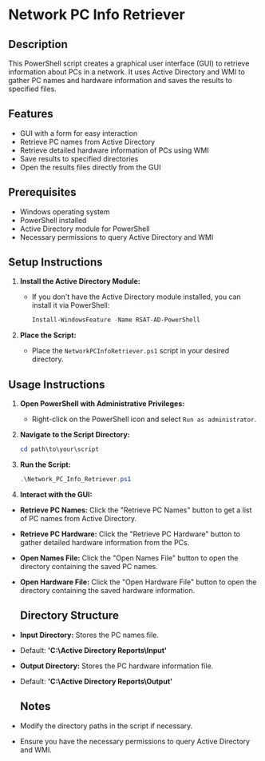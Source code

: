 # Network PC Info Retriever

## Description
This PowerShell script creates a graphical user interface (GUI) to retrieve information about PCs in a network. It uses Active Directory and WMI to gather PC names and hardware information and saves the results to specified files.

## Features
- GUI with a form for easy interaction
- Retrieve PC names from Active Directory
- Retrieve detailed hardware information of PCs using WMI
- Save results to specified directories
- Open the results files directly from the GUI

## Prerequisites
- Windows operating system
- PowerShell installed
- Active Directory module for PowerShell
- Necessary permissions to query Active Directory and WMI

## Setup Instructions
1. **Install the Active Directory Module:**
   - If you don't have the Active Directory module installed, you can install it via PowerShell:
     ```powershell
     Install-WindowsFeature -Name RSAT-AD-PowerShell
     ```

2. **Place the Script:**
   - Place the `NetworkPCInfoRetriever.ps1` script in your desired directory.

## Usage Instructions
1. **Open PowerShell with Administrative Privileges:**
   - Right-click on the PowerShell icon and select `Run as administrator`.

2. **Navigate to the Script Directory:**
   ```powershell
   cd path\to\your\script

3. **Run the Script:**
   ```powershell
   .\Network_PC_Info_Retriever.ps1

4. **Interact with the GUI:**
- **Retrieve PC Names:** Click the "Retrieve PC Names" button to get a list of PC names from Active Directory.
- **Retrieve PC Hardware:** Click the "Retrieve PC Hardware" button to gather detailed hardware information from the PCs.
- **Open Names File:** Click the "Open Names File" button to open the directory containing the saved PC names.
- **Open Hardware File:** Click the "Open Hardware File" button to open the directory containing the saved hardware information.

  ## Directory Structure
- **Input Directory:** Stores the PC names file.
- Default: **'C:\Active Directory Reports\Input'**
- **Output Directory:** Stores the PC hardware information file.
- Default: **'C:\Active Directory Reports\Output'**

  ## Notes
- Modify the directory paths in the script if necessary.
- Ensure you have the necessary permissions to query Active Directory and WMI.
